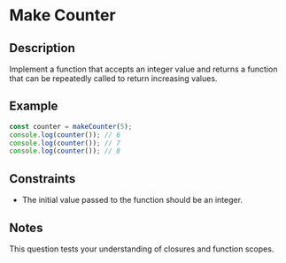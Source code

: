 # Make Counter

## Description
Implement a function that accepts an integer value and returns a function that can be repeatedly called to return increasing values.

## Example
```javascript
const counter = makeCounter(5);
console.log(counter()); // 6
console.log(counter()); // 7
console.log(counter()); // 8
```

## Constraints
  - The initial value passed to the function should be an integer.

## Notes
This question tests your understanding of closures and function scopes.